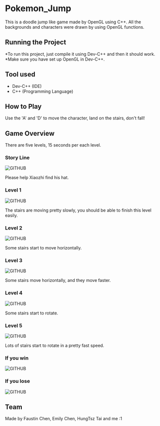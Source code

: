 # Pokemon_Jump
This is a doodle jump like game made by OpenGL using C++.
All the backgrounds and characters were drawn by using OpenGL functions.

## Running the Project
*To run this project, just compile it using Dev-C++ and then it should work.
*Make sure you have set up OpenGL in Dev-C++.

## Tool used
* Dev-C++ (IDE)
* C++ (Programming Language)

## How to Play
Use the 'A' and 'D' to move the character, land on the stairs, don't fall!

## Game Overview
There are five levels, 15 seconds per each level.

### Story Line
![GITHUB](https://github.com/Kris-Hung/Pokemon_Jump/blob/master/pic/level%208.png "Story Line")

Please help Xiaozhi find his hat.

### Level 1
![GITHUB](https://github.com/Kris-Hung/Pokemon_Jump/blob/master/pic/level%201.png "Level One")

The stairs are moving pretty slowly, you should be able to finish this level easily.

### Level 2
![GITHUB](https://github.com/Kris-Hung/Pokemon_Jump/blob/master/pic/level%202.png "Level Two")

Some stairs start to move horizontally.

### Level 3
![GITHUB](https://github.com/Kris-Hung/Pokemon_Jump/blob/master/pic/level%203.png "Level Three")

Some stairs move horizontally, and they move faster.

### Level 4
![GITHUB](https://github.com/Kris-Hung/Pokemon_Jump/blob/master/pic/level%204.png "Level Four")

Some stairs start to rotate.

### Level 5
![GITHUB](https://github.com/Kris-Hung/Pokemon_Jump/blob/master/pic/level%205.png "Level Five")

Lots of stairs start to rotate in a pretty fast speed.

### If you win
![GITHUB](https://github.com/Kris-Hung/Pokemon_Jump/blob/master/pic/win.png "Win")

### If you lose
![GITHUB](https://github.com/Kris-Hung/Pokemon_Jump/blob/master/pic/lose.png "Lose")


## Team
Made by Faustin Chen, Emily Chen, HungTsz Tai and me :1
